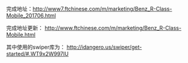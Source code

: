 完成地址：<http://www7.ftchinese.com/m/marketing/Benz_R-Class-Mobile_201706.html>

完成地址更新：
<http://www.ftchinese.com/m/marketing/Benz_R-Class-Mobile.html>

其中使用的swiper库为：
<http://idangero.us/swiper/get-started/#.WT9x2W997IU>